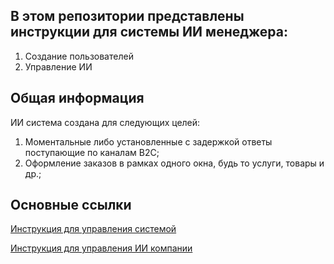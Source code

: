 ## В этом репозитории представлены инструкции для системы ИИ менеджера:

1. Создание пользователей
2. Управление ИИ

## Общая информация

ИИ система создана для следующих целей:
1. Моментальные либо установленные с задержкой ответы поступающие по каналам B2C;
2. Оформление заказов в рамках одного окна, будь то услуги, товары и др.;
   
## Основные ссылки

[Инструкция для управления системой](https://github.com/Mike2022SPB/ai_instructions/blob/main/instructions_for_managment.md)

[Инструкция для управления ИИ компании](https://github.com/Mike2022SPB/ai_instructions/blob/main/instructions_for_company.md)
